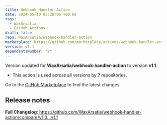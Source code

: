 ```yaml
---
title: Webhook Handler Action
date: 2024-05-10 03:28:06 +00:00
tags:
  - WaxArsatia
  - GitHub Actions
draft: false
repo: WaxArsatia/webhook-handler-action
marketplace: https://github.com/marketplace/actions/webhook-handler-action
version: v1.1
dependentsNumber: "?"
---
```



Version updated for **WaxArsatia/webhook-handler-action** to version **v1.1**.
- This action is used across all versions by **?** repositories.

Go to the [GitHub Marketplace](https://github.com/marketplace/actions/webhook-handler-action) to find the latest changes.

## Release notes

**Full Changelog**: https://github.com/WaxArsatia/webhook-handler-action/compare/v1.0...v1.1
